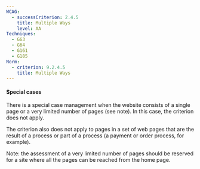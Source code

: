 ```yaml
---
WCAG:
  - successCriterion: 2.4.5
    title: Multiple Ways
    level: AA
Techniques:
  - G63
  - G64
  - G161
  - G185
Norm:
  - criterion: 9.2.4.5
    title: Multiple Ways
---
```


#### Special cases

There is a special case management when the website consists of a single page or a very limited number of pages (see note). In this case, the criterion does not apply.

The criterion also does not apply to pages in a set of web pages that are the result of a process or part of a process (a payment or order process, for example).

Note: the assessment of a very limited number of pages should be reserved for a site where all the pages can be reached from the home page.
